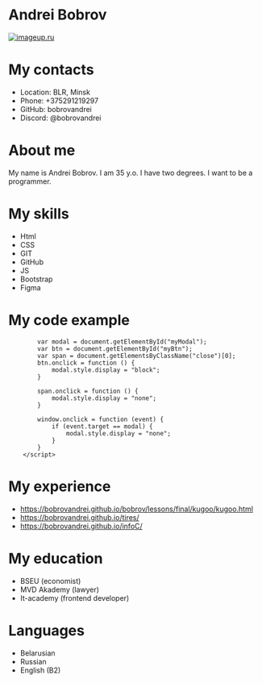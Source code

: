 # Andrei Bobrov
[![imageup.ru](https://imageup.ru/img45/4239229/1517074488469.jpg)](https://imageup.ru/img45/4239229/1517074488469.jpg.html)
# My contacts
* Location: BLR, Minsk
* Phone: +375291219297
* GitHub: bobrovandrei
* Discord: @bobrovandrei
# About me
My name is Andrei Bobrov. I am 35 y.o. I have two degrees. I want to be a programmer.
# My skills
* Html
* CSS
* GIT
* GitHub
* JS
* Bootstrap
* Figma
# My code example
```<script>
        var modal = document.getElementById("myModal");
        var btn = document.getElementById("myBtn");
        var span = document.getElementsByClassName("close")[0];
        btn.onclick = function () {
            modal.style.display = "block";
        }

        span.onclick = function () {
            modal.style.display = "none";
        }

        window.onclick = function (event) {
            if (event.target == modal) {
                modal.style.display = "none";
            }
        }
    </script>
```
# My experience
* https://bobrovandrei.github.io/bobrov/lessons/final/kugoo/kugoo.html
* https://bobrovandrei.github.io/tires/
* https://bobrovandrei.github.io/infoC/
# My education
* BSEU (economist)
* MVD Akademy (lawyer)
* It-academy (frontend developer)
# Languages
* Belarusian
* Russian
* English (B2)

